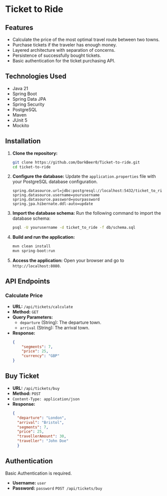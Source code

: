 # Ticket to Ride

## Features
- Calculate the price of the most optimal travel route between two towns.
- Purchase tickets if the traveler has enough money.
- Layered architecture with separation of concerns.
- Persistence of successfully bought tickets.
- Basic authentication for the ticket purchasing API.

## Technologies Used
- Java 21
- Spring Boot
- Spring Data JPA
- Spring Security
- PostgreSQL
- Maven
- JUnit 5
- Mockito

## Installation

1. **Clone the repository:**
    ```bash
    git clone https://github.com/DarkBeer0/Ticket-to-ride.git
    cd ticket-to-ride
    ```

2. **Configure the database:**
    Update the `application.properties` file with your PostgreSQL database configuration.
    ```properties
    spring.datasource.url=jdbc:postgresql://localhost:5432/ticket_to_ride
    spring.datasource.username=yourusername
    spring.datasource.password=yourpassword
    spring.jpa.hibernate.ddl-auto=update
    ```

3. **Import the database schema:**
    Run the following command to import the database schema:
    ```bash
    psql -U yourusername -d ticket_to_ride -f db/schema.sql
    ```

4. **Build and run the application:**
    ```bash
    mvn clean install
    mvn spring-boot:run
    ```

5. **Access the application:**
    Open your browser and go to `http://localhost:8080`.

## API Endpoints

### Calculate Price

- **URL:** `/api/tickets/calculate`
- **Method:** `GET`
- **Query Parameters:**
  - `departure` (String): The departure town.
  - `arrival` (String): The arrival town.
- **Response:**
  ```json
  {
      "segments": 7,
      "price": 25,
      "currency": "GBP"
  }

## Buy Ticket

- **URL:** `/api/tickets/buy`
- **Method:** `POST`
- `Content-Type: application/json`
- **Response:**
  ```json
  {
    "departure": "London",
    "arrival": "Bristol",
    "segments": 7,
    "price": 25,
    "travellerAmount": 30,
    "traveller": "John Doe"
    }
  
## Authentication
Basic Authentication is required.
- **Username:** `user`
- **Password:** `password`
`POST /api/tickets/buy`


